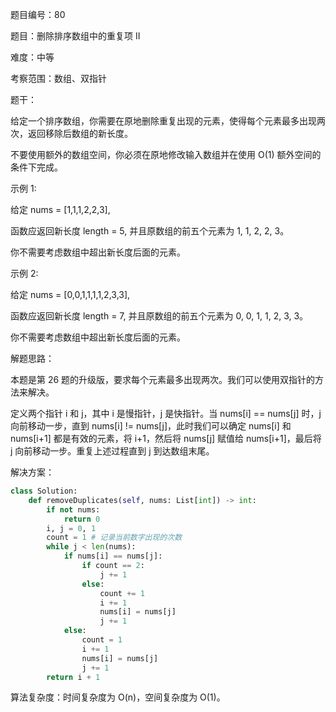题目编号：80

题目：删除排序数组中的重复项 II

难度：中等

考察范围：数组、双指针

题干：

给定一个排序数组，你需要在原地删除重复出现的元素，使得每个元素最多出现两次，返回移除后数组的新长度。

不要使用额外的数组空间，你必须在原地修改输入数组并在使用 O(1) 额外空间的条件下完成。

示例 1:

给定 nums = [1,1,1,2,2,3],

函数应返回新长度 length = 5, 并且原数组的前五个元素为 1, 1, 2, 2, 3。

你不需要考虑数组中超出新长度后面的元素。

示例 2:

给定 nums = [0,0,1,1,1,1,2,3,3],

函数应返回新长度 length = 7, 并且原数组的前五个元素为 0, 0, 1, 1, 2, 3, 3。

你不需要考虑数组中超出新长度后面的元素。

解题思路：

本题是第 26 题的升级版，要求每个元素最多出现两次。我们可以使用双指针的方法来解决。

定义两个指针 i 和 j，其中 i 是慢指针，j 是快指针。当 nums[i] == nums[j] 时，j 向前移动一步，直到 nums[i] != nums[j]，此时我们可以确定 nums[i] 和 nums[i+1] 都是有效的元素，将 i+1，然后将 nums[j] 赋值给 nums[i+1]，最后将 j 向前移动一步。重复上述过程直到 j 到达数组末尾。

解决方案：

```python
class Solution:
    def removeDuplicates(self, nums: List[int]) -> int:
        if not nums:
            return 0
        i, j = 0, 1
        count = 1 # 记录当前数字出现的次数
        while j < len(nums):
            if nums[i] == nums[j]:
                if count == 2:
                    j += 1
                else:
                    count += 1
                    i += 1
                    nums[i] = nums[j]
                    j += 1
            else:
                count = 1
                i += 1
                nums[i] = nums[j]
                j += 1
        return i + 1
```

算法复杂度：时间复杂度为 O(n)，空间复杂度为 O(1)。
